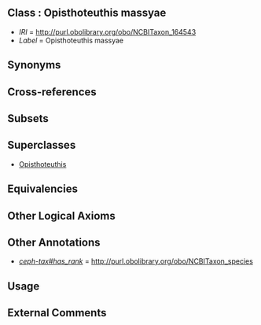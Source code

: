 
## Class : Opisthoteuthis massyae

 * *IRI* = http://purl.obolibrary.org/obo/NCBITaxon_164543
 * *Label* = Opisthoteuthis massyae

## Synonyms


## Cross-references


## Subsets


## Superclasses

 * [Opisthoteuthis](../../NCBITaxon/59/NCBITaxon_102659.md)

## Equivalencies


## Other Logical Axioms


## Other Annotations

 * *[ceph-tax#has_rank](../../ceph-tax#has/nk/ceph-tax#has_rank.md)* = http://purl.obolibrary.org/obo/NCBITaxon_species

## Usage


## External Comments

